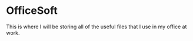 # OfficeSoft

This is where I will be storing all of the useful files that I use in my office at work.
